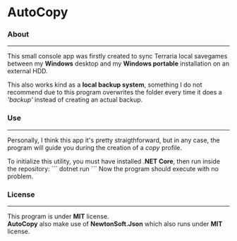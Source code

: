 # AutoCopy

### About
---
This small console app was firstly created to sync Terraria local savegames between my **Windows** desktop and my **Windows portable** installation on an external HDD.

This also works kind as a **local backup system**, something I do not recommend due to this program overwrites the folder every time it does a _'backup'_ instead of creating an actual backup.

### Use
---
Personally, I think this app it's pretty straigthforward, but in any case, the program will guide you during the creation of a _copy_ profile.

To initialize this utility, you must have installed .**NET Core**, then run inside the repository:
´´´
dotnet run
´´´
Now the program should execute with no problem.

### License
---
This program is under **MIT** license.      
**AutoCopy** also make use of **NewtonSoft.Json** which also runs under **MIT** license.
